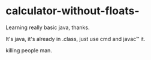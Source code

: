 # calculator-without-floats-
Learning really basic java, thanks.

It's java, it's already in .class, just use cmd and javac™ it.

killing people man.
